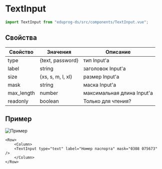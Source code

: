 # TextInput

```js
import TextInput from "eduprog-ds/src/components/TextInput.vue";
```

## Свойства

| Свойство   | Значения          | Описание                   |
| ---------- | ----------------- | -------------------------- |
| type       | {text, password}  | тип Input'а                |
| label      | string            | заголовок Input'а          |
| size       | {xs, s, m, l, xl} | размер Input'а             |
| mask       | string            | маска Input'а              |
| max_length | number            | максимальная длина Input'a |
| readonly   | boolean           | Только для чтения?         |

## Пример

![Пример](https://i.imgur.com/Qw2HntY.png)

```vue
<Row>
    <Column>
    <TextInput type="text" label="Номер паспорта" mask="0308 075673" />
    </Column>
</Row>
```
